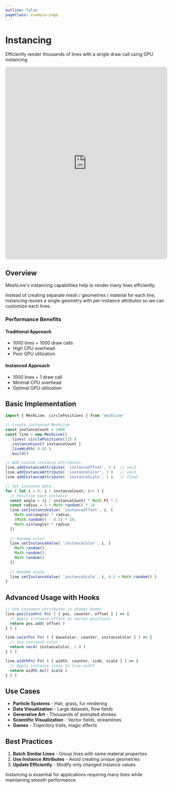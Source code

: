 ```yaml
---
outline: false
pageClass: example-page
---
```


# Instancing

Efficiently render thousands of lines with a single draw call using GPU instancing.

<iframe src="https://meshlines.netlify.app/examples/gpu-instance?noMenu" width="100%" height="600" style="border: 1px solid #ddd; border-radius: 8px;"></iframe>

## Overview

MeshLine's instancing capabilities help to render many lines efficiently.

Instead of creating separate mesh / geometries / material for each line, instancing reuses a single geometry with per-instance attributes so we can customize each lines.

### Performance Benefits

#### Traditional Approach
- 1000 lines = 1000 draw calls
- High CPU overhead
- Poor GPU utilization

#### Instanced Approach  
- 1000 lines = 1 draw call
- Minimal CPU overhead
- Optimal GPU utilization

## Basic Implementation

```javascript
import { MeshLine, circlePositions } from 'meshline'

// Create instanced MeshLine
const instanceCount = 1000
const line = new MeshLine()
  .lines( circlePositions(32) )
  .instanceCount( instanceCount )
  .lineWidth( 0.02 )
  .build()

// Add custom instance attributes
line.addInstanceAttribute( 'instanceOffset', 3 )  // vec3
line.addInstanceAttribute( 'instanceColor', 3 )   // vec3
line.addInstanceAttribute( 'instanceScale', 1 )   // float

// Set instance data
for ( let i = 0; i < instanceCount; i++ ) {
  // Position each instance
  const angle = (i / instanceCount) * Math.PI * 2
  const radius = 5 + Math.random() * 10
  line.setInstanceValue( 'instanceOffset', i, [
    Math.cos(angle) * radius,
    (Math.random() - 0.5) * 10,
    Math.sin(angle) * radius
  ])
  
  // Random color
  line.setInstanceValue( 'instanceColor', i, [
    Math.random(),
    Math.random(), 
    Math.random()
  ])
  
  // Random scale
  line.setInstanceValue( 'instanceScale', i, 0.5 + Math.random() )
}
```

## Advanced Usage with Hooks

```javascript
// Use instance attributes in shader hooks
line.positionFn( Fn( ( [ pos, counter, offset ] ) => {
  // Apply instance offset to vertex positions
  return pos.add( offset )
} ) )

line.colorFn( Fn( ( [ baseColor, counter, instanceColor ] ) => {
  // Use instance color
  return vec4( instanceColor, 1.0 )
} ) )

line.widthFn( Fn( ( [ width, counter, side, scale ] ) => {
  // Apply instance scale to line width
  return width.mul( scale )
} ) )
```

## Use Cases

- **Particle Systems** - Hair, grass, fur rendering
- **Data Visualization** - Large datasets, flow fields
- **Generative Art** - Thousands of animated strokes
- **Scientific Visualization** - Vector fields, streamlines
- **Games** - Trajectory trails, magic effects

## Best Practices

1. **Batch Similar Lines** - Group lines with same material properties
2. **Use Instance Attributes** - Avoid creating unique geometries
3. **Update Efficiently** - Modify only changed instance values

Instancing is essential for applications requiring many lines while maintaining smooth performance.
